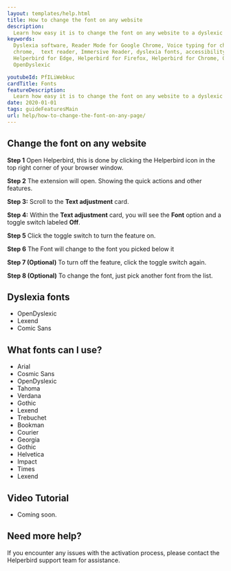 ```yaml
---
layout: templates/help.html
title: How to change the font on any website
description:
  Learn how easy it is to change the font on any website to a dyslexic font with Helperbird.
keywords:
  Dyslexia software, Reader Mode for Google Chrome, Voice typing for chrome, Text to speech for
  chrome,  text reader, Immersive Reader, dyslexia fonts, accessibility software, dyslexia software,
  Helperbird for Edge, Helperbird for Firefox, Helperbird for Chrome, Opendyslexic for Chrome,
  OpenDyslexic

youtubeId: PfILiWebkuc
cardTitle: Fonts
featureDescription:
  Learn how easy it is to change the font on any website to a dyslexic font with Helperbird.
date: 2020-01-01
tags: guideFeaturesMain
url: help/how-to-change-the-font-on-any-page/
---
```


## Change the font on any website

**Step 1** Open Helperbird, this is done by clicking the Helperbird icon in the top right corner of your browser window.

**Step 2** The extension will open. Showing the quick actions and other features.

**Step 3:** Scroll to the **Text adjustment** card.

**Step 4:** Within the **Text adjustment** card, you will see the **Font** option and a toggle switch labeled **Off**.

**Step 5** Click the toggle switch to turn the feature on.

**Step 6** The Font will change to the font you picked below it

**Step 7 (Optional)** To turn off the feature, click the toggle switch again.

**Step 8 (Optional)** To change the font, just pick another font from the list.


## Dyslexia fonts

- OpenDyslexic
- Lexend
- Comic Sans

## What fonts can I use?

- Arial
- Cosmic Sans
- OpenDyslexic
- Tahoma
- Verdana
- Gothic
- Lexend
- Trebuchet
- Bookman
- Courier
- Georgia
- Gothic
- Helvetica
- Impact
- Times
- Lexend


## Video Tutorial

- Coming soon.



## Need more help?

If you encounter any issues with the activation process, please contact the Helperbird support team for assistance.




